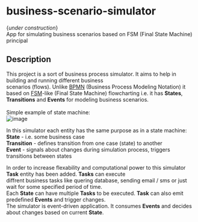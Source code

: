 # business-scenario-simulator  
 {*under construction*} <br />
 App for simulating business scenarios based on FSM (Final State Machine) principal

## Description
This project is a sort of business process simulator. It aims to help in building and running different business <br /> 
scenarios (flows). Unlike [BPMN](https://en.m.wikipedia.org/wiki/Business_Process_Model_and_Notation) (Business Process Modeling Notation) it based on [FSM](https://en.wikipedia.org/wiki/Finite-state_machine)-like (Final State Machine) flowcharting i.e. it has __States__, __Transitions__ and __Events__ for modeling business scenarios. <br />
<br />
Simple example of state machine:<br />
![image](https://user-images.githubusercontent.com/33380175/64645410-86125800-d41d-11e9-9b1a-683536c313fb.png)
<br />

In this simulator each entity has the same purpose as in a state machine: <br />
__State__ - i.e. some business case <br />
__Transition__ - defines transition from one case (state) to another <br />
__Event__ - signals about changes during simulation process, triggers transitions between states <br />

In order to increase flexability and computational power to this simulator __Task__ entity has been added. __Tasks__ can execute <br />
diffrent business tasks like quering database, sending email / sms or just wait for some specified period of time. <br />
Each __State__ can have multiple __Tasks__ to be executed. __Task__ can also emit predefined __Events__ and trigger changes.<br />
The simulator is event-driven application. It consumes __Events__ and decides about changes based on current __State__.


